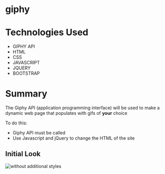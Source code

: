 # giphy

# Technologies Used
- GIPHY API
- HTML
- CSS
- JAVASCRIPT
- JQUERY
- BOOTSTRAP

# Summary
The Giphy API (application programming interface) will be used to make a dynamic web page that populates with gifs of **your** choice

To do this: 
- Giphy API must be called
- Use Javascript and jQuery to change the HTML of the site


## Initial Look 
![without additional styles](https://media.giphy.com/media/LPCdwwtcu0VLJ1xJns/giphy.gif)